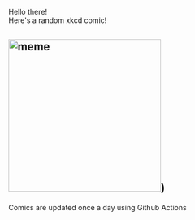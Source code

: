 Hello there! <br>Here's a random xkcd comic!<br>
## <img src="https://imgs.xkcd.com/comics/cant_sleep.png" alt="meme" width="300"/>)<br>
Comics are updated once a day using Github Actions